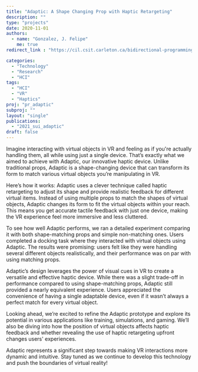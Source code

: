 ```yaml
---
title: "Adaptic: A Shape Changing Prop with Haptic Retargeting"
description: ""
type: "projects"
date: 2020-11-01
authors:
  - name: "Gonzalez, J. Felipe" 
    me: true
redirect_link : "https://cil.csit.carleton.ca/bidirectional-programming-csg-cad/"

categories:
  - "Technology"
  - "Research"
  - "HCI"
tags:
  - "HCI"
  - "VR"
  - "Haptics"
proj: "pr_adaptic"
subproj: ""
layout: "single"
publications:
  - "2021_sui_adaptic"
draft: false
---
```


Imagine interacting with virtual objects in VR and feeling as if you're actually handling them, all while using just a single device. That’s exactly what we aimed to achieve with Adaptic, our innovative haptic device. Unlike traditional props, Adaptic is a shape-changing device that can transform its form to match various virtual objects you’re manipulating in VR.

Here’s how it works: Adaptic uses a clever technique called haptic retargeting to adjust its shape and provide realistic feedback for different virtual items. Instead of using multiple props to match the shapes of virtual objects, Adaptic changes its form to fit the virtual objects within your reach. This means you get accurate tactile feedback with just one device, making the VR experience feel more immersive and less cluttered.

To see how well Adaptic performs, we ran a detailed experiment comparing it with both shape-matching props and simple non-matching ones. Users completed a docking task where they interacted with virtual objects using Adaptic. The results were promising: users felt like they were handling several different objects realistically, and their performance was on par with using matching props.

Adaptic’s design leverages the power of visual cues in VR to create a versatile and effective haptic device. While there was a slight trade-off in performance compared to using shape-matching props, Adaptic still provided a nearly equivalent experience. Users appreciated the convenience of having a single adaptable device, even if it wasn’t always a perfect match for every virtual object.

Looking ahead, we’re excited to refine the Adaptic prototype and explore its potential in various applications like training, simulations, and gaming. We’ll also be diving into how the position of virtual objects affects haptic feedback and whether revealing the use of haptic retargeting upfront changes users' experiences.

Adaptic represents a significant step towards making VR interactions more dynamic and intuitive. Stay tuned as we continue to develop this technology and push the boundaries of virtual reality!